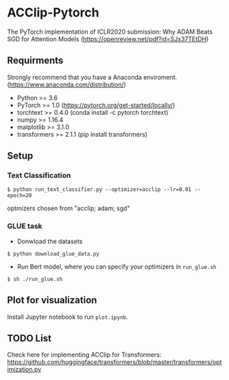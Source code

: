 # ACClip-Pytorch
The PyTorch implementation of ICLR2020 submission: Why ADAM Beats SGD for Attention Models (https://openreview.net/pdf?id=SJx37TEtDH)


## Requirments
Strongly recommend that you have a Anaconda enviroment. (https://www.anaconda.com/distribution/)
* Python >= 3.6
* PyTorch >= 1.0  (https://pytorch.org/get-started/locally/)
* torchtext >= 0.4.0 (conda install -c pytorch torchtext)  
* numpy >= 1.16.4
* matplotlib >= 3.1.0
* transformers >= 2.1.1 (pip install transformers)

## Setup

### Text Classification
```shell script
$ python run_text_classifier.py --optimizer=acclip --lr=0.01 --epoch=20
```
optmizers chosen from "acclip; adam; sgd"  

### GLUE task
* Donwload the datasets
```shell script
$ python download_glue_data.py
```

* Run Bert model, where you can specify your optimizers in ```run_glue.sh```  
```shell script
$ sh ./run_glue.sh
```

## Plot for visualization

Install Jupyter notebook to run ```plot.ipynb```.

## TODO List

Check here for implementing ACClip for Transformers: https://github.com/huggingface/transformers/blob/master/transformers/optimization.py
